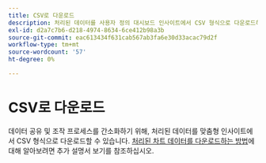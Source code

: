 ```yaml
---
title: CSV로 다운로드
description: 처리된 데이터를 사용자 정의 대시보드 인사이트에서 CSV 형식으로 다운로드하는 방법에 대해 알아봅니다.
exl-id: d2a7c7b6-d218-4974-8634-6ce412b98a3b
source-git-commit: eac613434f631cab567ab3fa6e30d33acac79d2f
workflow-type: tm+mt
source-wordcount: '57'
ht-degree: 0%

---
```


# CSV로 다운로드

데이터 공유 및 조작 프로세스를 간소화하기 위해, 처리된 데이터를 맞춤형 인사이트에서 CSV 형식으로 다운로드할 수 있습니다. [처리된 차트 데이터를 다운로드하는 방법](./view-more.md#download-csv)에 대해 알아보려면 추가 설명서 보기를 참조하십시오.
